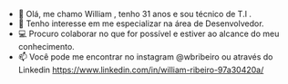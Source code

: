 - 👋 Olá, me chamo William , tenho 31 anos e sou técnico de T.I .
- 👀  Tenho interesse em  me especializar na área de Desenvolvedor.
- 💻 Procuro colaborar no que for possível e estiver ao alcance do meu conhecimento.
- 📫  Você pode me encontrar no instagram @wbribeiro ou através do Linkedin  https://www.linkedin.com/in/william-ribeiro-97a30420a/
